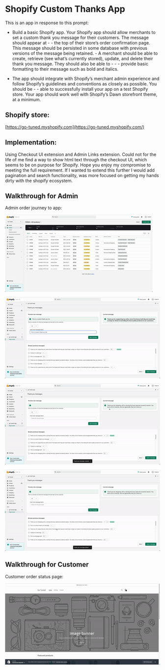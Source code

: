 # Shopify Custom Thanks App

This is an app in response to this prompt:

- Build a basic Shopify app. Your Shopify app should allow merchants to set a custom thank you message for their customers. The message should appear at - - the top of their store’s order confirmation page. This message should be persisted in some database with previous versions of the message being retained. - A merchant should be able to create, retrieve (see what’s currently stored), update, and delete their thank you message. They should also be able to - - - provide basic formatting to their message such as bold and italics.

- The app should integrate with Shopify’s merchant admin experience and follow Shopify’s guidelines and conventions as closely as possible. You should be - - able to successfully install your app on a test Shopify store. Your app should work well with Shopify’s Dawn storefront theme, at a minimum.


## Shopify store:

[https://go-tuned.myshopify.com](https://go-tuned.myshopify.com/)

## Implementation:

Using Checkout UI extension and Admin Links extension. Could not for the life of me find a way to show html text through the checkout UI, which seems to be on purpose for Shopify. Hope you enjoy my compromise to meeting the full requirement. If I wanted to extend this further I would add pagination and search functionality, was more focused on getting my hands dirty with the shopify ecosystem.

## Walkthrough for Admin

Admin order journey to app:

![](walkthroughCustomer5.gif)

![](walkthroughCustomer2.gif)

![](walkthroughCustomer3.gif)

![](walkthroughCustomer4.gif)

## Walkthrough for Customer

Customer order status page:

![](walkthroughCustomer.gif)


